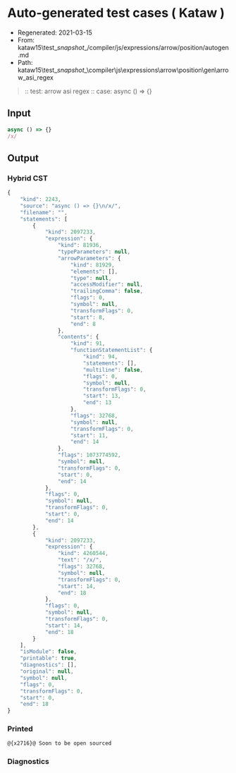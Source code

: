 # Auto-generated test cases ( Kataw )
- Regenerated: 2021-03-15
- From: kataw15\test\__snapshot__/compiler/js/expressions/arrow/position/autogen.md
- Path: kataw15\test\__snapshot__\compiler\js\expressions\arrow\position\gen\arrow_asi_regex
> :: test: arrow asi regex
> :: case: async () => {}
## Input

`````js
async () => {}
/x/
`````

## Output

### Hybrid CST

```javascript
{
    "kind": 2243,
    "source": "async () => {}\n/x/",
    "filename": "",
    "statements": [
        {
            "kind": 2097233,
            "expression": {
                "kind": 81936,
                "typeParameters": null,
                "arrowParameters": {
                    "kind": 81929,
                    "elements": [],
                    "type": null,
                    "accessModifier": null,
                    "trailingComma": false,
                    "flags": 0,
                    "symbol": null,
                    "transformFlags": 0,
                    "start": 8,
                    "end": 8
                },
                "contents": {
                    "kind": 91,
                    "functionStatementList": {
                        "kind": 94,
                        "statements": [],
                        "multiline": false,
                        "flags": 0,
                        "symbol": null,
                        "transformFlags": 0,
                        "start": 13,
                        "end": 13
                    },
                    "flags": 32768,
                    "symbol": null,
                    "transformFlags": 0,
                    "start": 11,
                    "end": 14
                },
                "flags": 1073774592,
                "symbol": null,
                "transformFlags": 0,
                "start": 0,
                "end": 14
            },
            "flags": 0,
            "symbol": null,
            "transformFlags": 0,
            "start": 0,
            "end": 14
        },
        {
            "kind": 2097233,
            "expression": {
                "kind": 4260544,
                "text": "/x/",
                "flags": 32768,
                "symbol": null,
                "transformFlags": 0,
                "start": 14,
                "end": 18
            },
            "flags": 0,
            "symbol": null,
            "transformFlags": 0,
            "start": 14,
            "end": 18
        }
    ],
    "isModule": false,
    "printable": true,
    "diagnostics": [],
    "original": null,
    "symbol": null,
    "flags": 0,
    "transformFlags": 0,
    "start": 0,
    "end": 18
}
```

### Printed

```javascript
@{x2716}@ Soon to be open sourced
```

### Diagnostics

```javascript

```

